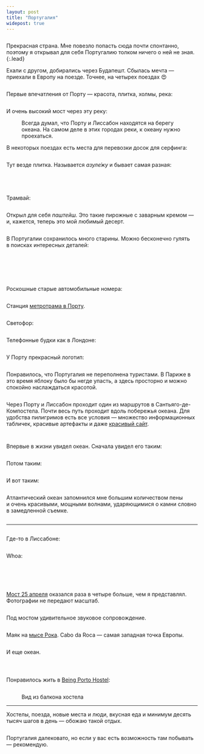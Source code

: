 ```yaml
---
layout: post
title: "Португалия"
widepost: true
---
```


<figure>
  <img src="/i/blog/portugal/DSC08236.jpg" alt="">
</figure>

Прекрасная страна. Мне повезло попасть сюда почти спонтанно, поэтому я открывал для себя Португалию толком ничего о ней не зная.
{:.lead}

<!-- more -->

Ехали с другом, добирались через Будапешт. Сбылась мечта — приехали в Европу на поезде. Точнее, на четырех поездах 😍

<figure>
  <img src="/i/blog/portugal/DSC08004.jpg" alt="">
</figure>

<!-- <figure>
  <img src="/i/blog/portugal/DSC08105.jpg" alt="">
</figure>
 -->

Первые впечатления от Порту — красота, плитка, холмы, река:

<figure>
  <img src="/i/blog/portugal/DSC08066.jpg" alt="">
</figure>

И очень высокий мост через эту реку:

<figure>
  <img src="/i/blog/portugal/DSC08069.jpg" alt="">
  <figcaption>Всегда думал, что Порту и Лиссабон находятся на берегу океана. На самом деле в этих городах реки, к океану нужно проехаться.</figcaption>
</figure>

В некоторых поездах есть места для перевозки досок для серфинга:

<figure>
  <img src="/i/blog/portugal/DSC08107.jpg" alt="">
</figure>

Тут везде плитка. Называется _азуле́жу_ и бывает самая разная:

<figure>
  <img src="/i/blog/portugal/DSC08099.jpg" alt="">
</figure>

<figure>
  <img src="/i/blog/portugal/DSC08240.jpg" alt="">
</figure>

<figure>
  <img src="/i/blog/portugal/DSC08119.jpg" alt="">
</figure>

<figure>
  <img src="/i/blog/portugal/DSC08142.jpg" alt="">
</figure>

Трамвай:

<figure>
  <img src="/i/blog/portugal/DSC08120.jpg" alt="">
</figure>

Открыл для себя _паштейш._ Это такие пирожные с заварным кремом — и, кажется, теперь это мой любимый десерт.

<figure>
  <img src="/i/blog/portugal/DSC08127.jpg" alt="">
</figure>

<!-- <figure>
  <img src="/i/blog/portugal/DSC08278.jpg" alt="">
</figure> -->

В Португалии сохранилось много старины. Можно бесконечно гулять в поисках интересных деталей:

<figure>
  <img src="/i/blog/portugal/DSC08152.jpg" alt="">
</figure>

<figure>
  <img src="/i/blog/portugal/DSC08140.jpg" alt="">
</figure>

<figure>
  <img src="/i/blog/portugal/IMG_3988.jpg" alt="">
</figure>

<figure>
  <img src="/i/blog/portugal/DSC08235.jpg" alt="">
</figure>

<figure>
  <img src="/i/blog/portugal/DSC08122.jpg" alt="">
</figure>

<figure>
  <img src="/i/blog/portugal/IMG_3812.jpg" alt="">
</figure>

Роскошные старые автомобильные номера:

<figure>
  <img src="/i/blog/portugal/IMG_3589.jpg" alt="">
</figure>

Станция [метротрама в Порту](https://ru.wikipedia.org/wiki/%D0%9C%D0%B5%D1%82%D1%80%D0%BE%D0%BF%D0%BE%D0%BB%D0%B8%D1%82%D0%B5%D0%BD_%D0%9F%D0%BE%D1%80%D1%82%D1%83).

<figure>
  <img src="/i/blog/portugal/DSC08162.jpg" alt="">
</figure>

Светофор:

<figure>
  <img src="/i/blog/portugal/DSC08147.jpg" alt="">
</figure>

<!-- <figure>
  <img src="/i/blog/portugal/DSC08170.jpg" alt="">
</figure> -->

Телефонные будки как в Лондоне:

<figure>
  <img src="/i/blog/portugal/DSC08172.jpg" alt="">
</figure>

У Порту прекрасный логотип:

<figure>
  <img src="/i/blog/portugal/DSC08178.jpg" alt="">
</figure>

Понравилось, что Португалия не переполнена туристами. В Париже в это время яблоку было бы негде упасть, а здесь просторно и можно спокойно наслаждаться красотой.

<figure>
  <img src="/i/blog/portugal/DSC08180.jpg" alt="">
</figure>

Через Порту и Лиссабон проходит один из маршрутов в Сантьяго-де-Компостела. Почти весь путь проходит вдоль побережья океана. Для удобства пилигримов есть все условия — множество информационных табличек, красивые артефакты и даже [красивый сайт](http://www.caminhoportuguesdacosta.com/en).

<figure>
  <img src="/i/blog/portugal/DSC08181.jpg" alt="">
</figure>

<figure>
  <img src="/i/blog/portugal/DSC08184.jpg" alt="">
</figure>

Впервые в жизни увидел океан. Сначала увидел его таким:

<figure>
  <img src="/i/blog/portugal/DSC08192.jpg" alt="">
</figure>

Потом таким:

<figure>
  <img src="/i/blog/portugal/DSC08224.jpg" alt="">
</figure>

И вот таким:

<figure>
  <img src="/i/blog/portugal/DSC08206.jpg" alt="">
</figure>

Атлантический океан запомнился мне большим количеством пены и очень красивыми, мощными волнами, ударяющимися о камни словно в замедленной съемке.

<figure>
  <img src="/i/blog/portugal/DSC08316.jpg" alt="">
</figure>

* * *

<figure>
  <img src="/i/blog/portugal/DSC08202.jpg" alt="">
</figure>


Где-то в Лиссабоне:

<figure>
  <img src="/i/blog/portugal/DSC08229.jpg" alt="">
</figure>

Whoa:

<figure>
  <img src="/i/blog/portugal/DSC08231.jpg" alt="">
</figure>

<figure>
  <img src="/i/blog/portugal/DSC08242.jpg" alt="">
</figure>

<figure>
  <img src="/i/blog/portugal/DSC08245.jpg" alt="">
</figure>

<figure>
  <img src="/i/blog/portugal/DSC08253.jpg" alt="">
</figure>

<figure>
  <img src="/i/blog/portugal/DSC08258.jpg" alt="">
</figure>

[Мост 25 апреля](https://ru.wikipedia.org/wiki/%D0%9C%D0%BE%D1%81%D1%82_%D0%B8%D0%BC%D0%B5%D0%BD%D0%B8_25_%D0%B0%D0%BF%D1%80%D0%B5%D0%BB%D1%8F) оказался раза в четыре больше, чем я представлял. Фотографии не передают масштаб.

<figure>
  <img src="/i/blog/portugal/DSC08271.jpg" alt="">
</figure>

Под мостом удивительное звуковое сопровождение.

<figure>
  <img src="/i/blog/portugal/DSC08274.jpg" alt="">
</figure>

Маяк на [мысе Рока](https://ru.wikipedia.org/wiki/%D0%A0%D0%BE%D0%BA%D0%B0_(%D0%BC%D1%8B%D1%81)). Cabo da Roca — самая западная точка Европы.

<figure>
  <img src="/i/blog/portugal/DSC08294.jpg" alt="">
</figure>

И еще океан.

<figure>
  <img src="/i/blog/portugal/DSC08317.jpg" alt="">
</figure>

<figure>
  <img src="/i/blog/portugal/DSC08321.jpg" alt="">
</figure>

<figure>
  <img src="/i/blog/portugal/DSC08325.jpg" alt="">
</figure>

Понравилось жить в [Being Porto Hostel](http://beingportohostel.com/en/):

<figure>
  <img src="/i/blog/portugal/DSC08331.jpg" alt="">
</figure>

<figure>
  <img src="/i/blog/portugal/DSC08333.jpg" alt="">
  <figcaption>Вид из балкона хостела</figcaption>
</figure>

* * *

Хостелы, поезда, новые места и люди, вкусная еда и минимум десять тысяч шагов в день — обожаю такой отдых.

<figure>
  <img src="/i/blog/portugal/IMG_3847.jpg" alt="">
</figure>

Португалия далековато, но если у вас есть возможность там побывать — рекомендую.
